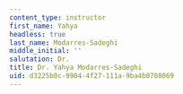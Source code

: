 ```yaml
---
content_type: instructor
first_name: Yahya
headless: true
last_name: Modarres-Sadeghi
middle_initial: ''
salutation: Dr.
title: Dr. Yahya Modarres-Sadeghi
uid: d3225b0c-9904-4f27-111a-9ba4b0708069
---
```

